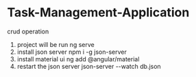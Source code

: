 # Task-Management-Application
crud operation

1) project will be run 
ng serve
2) install json server
npm i -g json-server
3) install material ui
ng add @angular/material
4) restart the json server
json-server --watch db.json